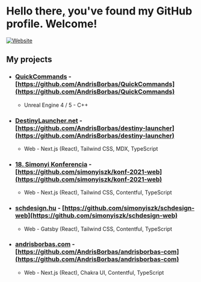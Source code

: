 # Hello there[,](https://www.youtube.com/watch?v=rEq1Z0bjdwc) you've found my GitHub profile. Welcome!

[![Website](https://img.shields.io/website?label=andrisborbas.com&style=for-the-badge&url=https%3A%2F%2Fandrisborbas.com%2F)](https://andrisborbas.com)

## My projects

- ### [QuickCommands](https://www.unrealengine.com/marketplace/en-US/product/quickcommands) - [https://github.com/AndrisBorbas/QuickCommands](https://github.com/AndrisBorbas/QuickCommands)
  - Unreal Engine 4 / 5 - C++
- ### [DestinyLauncher.net](https://destinylauncher.net) - [https://github.com/AndrisBorbas/destiny-launcher](https://github.com/AndrisBorbas/destiny-launcher)
  - Web - Next.js (React), Tailwind CSS, MDX, TypeScript
- ### [18. Simonyi Konferencia](https://konferencia.simonyi.bme.hu) - [https://github.com/simonyiszk/konf-2021-web](https://github.com/simonyiszk/konf-2021-web)
  - Web - Next.js (React), Tailwind CSS, Contentful, TypeScript
- ### [schdesign.hu](https://schdesign.hu) - [https://github.com/simonyiszk/schdesign-web](https://github.com/simonyiszk/schdesign-web)
  - Web - Gatsby (React), Tailwind CSS, Contentful, TypeScript
- ### [andrisborbas.com](https://andrisborbas.com) - [https://github.com/AndrisBorbas/andrisborbas-com](https://github.com/AndrisBorbas/andrisborbas-com)
  - Web - Next.js (React), Chakra UI, Contentful, TypeScript

